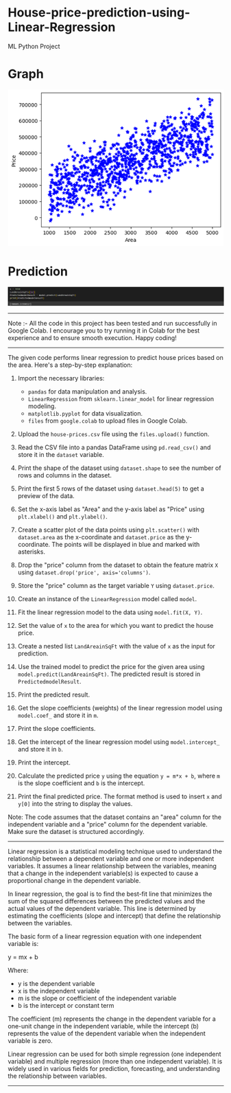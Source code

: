 # House-price-prediction-using-Linear-Regression
ML Python Project

# Graph 

![](https://github.com/developer-venish/House-price-prediction-using-Linear-Regression/blob/main/graph.png)

# Prediction 

![](https://github.com/developer-venish/House-price-prediction-using-Linear-Regression/blob/main/predict.png)


---------------------------------------------------------------------------------------

Note :- All the code in this project has been tested and run successfully in Google Colab. I encourage you to try running it in Colab for the best experience and to ensure smooth execution. Happy coding!

---------------------------------------------------------------------------------------


The given code performs linear regression to predict house prices based on the area. Here's a step-by-step explanation:

1. Import the necessary libraries:
   - `pandas` for data manipulation and analysis.
   - `LinearRegression` from `sklearn.linear_model` for linear regression modeling.
   - `matplotlib.pyplot` for data visualization.
   - `files` from `google.colab` to upload files in Google Colab.

2. Upload the `house-prices.csv` file using the `files.upload()` function.

3. Read the CSV file into a pandas DataFrame using `pd.read_csv()` and store it in the `dataset` variable.

4. Print the shape of the dataset using `dataset.shape` to see the number of rows and columns in the dataset.

5. Print the first 5 rows of the dataset using `dataset.head(5)` to get a preview of the data.

6. Set the x-axis label as "Area" and the y-axis label as "Price" using `plt.xlabel()` and `plt.ylabel()`.

7. Create a scatter plot of the data points using `plt.scatter()` with `dataset.area` as the x-coordinate and `dataset.price` as the y-coordinate. The points will be displayed in blue and marked with asterisks.

8. Drop the "price" column from the dataset to obtain the feature matrix `X` using `dataset.drop('price', axis='columns')`.

9. Store the "price" column as the target variable `Y` using `dataset.price`.

10. Create an instance of the `LinearRegression` model called `model`.

11. Fit the linear regression model to the data using `model.fit(X, Y)`.

12. Set the value of `x` to the area for which you want to predict the house price.

13. Create a nested list `LandAreainSqFt` with the value of `x` as the input for prediction.

14. Use the trained model to predict the price for the given area using `model.predict(LandAreainSqFt)`. The predicted result is stored in `PredictedmodelResult`.

15. Print the predicted result.

16. Get the slope coefficients (weights) of the linear regression model using `model.coef_` and store it in `m`.

17. Print the slope coefficients.

18. Get the intercept of the linear regression model using `model.intercept_` and store it in `b`.

19. Print the intercept.

20. Calculate the predicted price `y` using the equation `y = m*x + b`, where `m` is the slope coefficient and `b` is the intercept.

21. Print the final predicted price. The format method is used to insert `x` and `y[0]` into the string to display the values.

 Note: The code assumes that the dataset contains an "area" column for the independent variable and a "price" column for the dependent variable. Make sure the dataset is structured accordingly.

---------------------------------------------------------------------------------------

Linear regression is a statistical modeling technique used to understand the relationship between a dependent variable and one or more independent variables. It assumes a linear relationship between the variables, meaning that a change in the independent variable(s) is expected to cause a proportional change in the dependent variable.

In linear regression, the goal is to find the best-fit line that minimizes the sum of the squared differences between the predicted values and the actual values of the dependent variable. This line is determined by estimating the coefficients (slope and intercept) that define the relationship between the variables.

The basic form of a linear regression equation with one independent variable is:

y = mx + b

Where:
- y is the dependent variable
- x is the independent variable
- m is the slope or coefficient of the independent variable
- b is the intercept or constant term

The coefficient (m) represents the change in the dependent variable for a one-unit change in the independent variable, while the intercept (b) represents the value of the dependent variable when the independent variable is zero.

Linear regression can be used for both simple regression (one independent variable) and multiple regression (more than one independent variable). It is widely used in various fields for prediction, forecasting, and understanding the relationship between variables.

---------------------------------------------------------------------------------------
